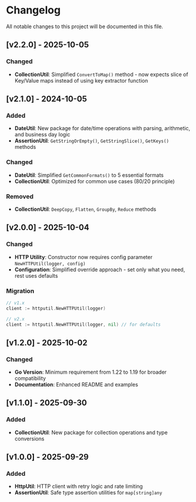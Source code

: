 # Changelog

All notable changes to this project will be documented in this file.

## [v2.2.0] - 2025-10-05

### Changed
- **CollectionUtil**: Simplified `ConvertToMap()` method - now expects slice of Key/Value maps instead of using key extractor function

## [v2.1.0] - 2024-10-05

### Added
- **DateUtil**: New package for date/time operations with parsing, arithmetic, and business day logic
- **AssertionUtil**: `GetStringOrEmpty()`, `GetStringSlice()`, `GetKeys()` methods

### Changed  
- **DateUtil**: Simplified `GetCommonFormats()` to 5 essential formats
- **CollectionUtil**: Optimized for common use cases (80/20 principle)

### Removed
- **CollectionUtil**: `DeepCopy`, `Flatten`, `GroupBy`, `Reduce` methods

## [v2.0.0] - 2025-10-04

### Changed
- **HTTP Utility**: Constructor now requires config parameter `NewHTTPUtil(logger, config)`
- **Configuration**: Simplified override approach - set only what you need, rest uses defaults

### Migration
```go
// v1.x
client := httputil.NewHTTPUtil(logger)

// v2.x
client := httputil.NewHTTPUtil(logger, nil) // for defaults
```

## [v1.2.0] - 2025-10-02

### Changed
- **Go Version**: Minimum requirement from 1.22 to 1.19 for broader compatibility
- **Documentation**: Enhanced README and examples

## [v1.1.0] - 2025-09-30

### Added
- **CollectionUtil**: New package for collection operations and type conversions

## [v1.0.0] - 2025-09-29

### Added
- **HttpUtil**: HTTP client with retry logic and rate limiting
- **AssertionUtil**: Safe type assertion utilities for `map[string]any`